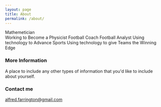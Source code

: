 ```yaml
---
layout: page
title: About
permalink: /about/
---
```


Mathemetician<br>
Working to Become a Physicist
Football Coach
Football Analyst
Using technology to Advance Sports
Using technology to give Teams the Winning Edge

### More Information

A place to include any other types of information that you'd like to include about yourself.

### Contact me

[alfred.farrington@gmail.com](mailto:alfred.farrington@gmail.com)
